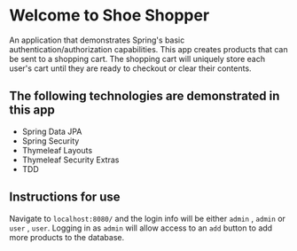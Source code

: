# Welcome to Shoe Shopper

An application that demonstrates Spring's basic authentication/authorization capabilities. This app creates products that can be sent to a shopping cart. The shopping cart will uniquely store each user's cart until they are ready to checkout or clear their contents. 

## The following technologies are demonstrated in this app 

- Spring Data JPA
- Spring Security
- Thymeleaf Layouts 
- Thymeleaf Security Extras 
- TDD

## Instructions for use 

Navigate to `localhost:8080/` and the login info will be either `admin` , `admin` or `user` , `user`. Logging in as `admin` will allow access to an `add` button to add more products to the database. 
